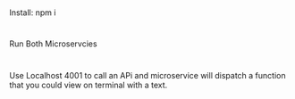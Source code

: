 #
Install: npm i
#
Run Both Microservcies 
#
Use Localhost 4001 to call an APi and microservice will dispatch a function that you could view on terminal with a text.
